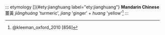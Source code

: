 ::: etymology
[]{#ety:jianghuang label="ety:jianghuang"} **Mandarin Chinese** 薑黃
*jiānghuáng* 'turmeric', *jiang* 'ginger' + *huang* 'yellow'[^1]
:::

[^1]: @kleeman_oxford_2010 [856]
